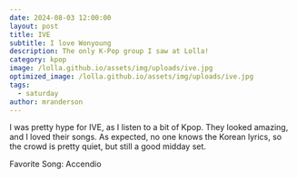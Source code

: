 ```yaml
---
date: 2024-08-03 12:00:00
layout: post
title: IVE
subtitle: I love Wonyoung
description: The only K-Pop group I saw at Lolla!
category: kpop
image: /lolla.github.io/assets/img/uploads/ive.jpg
optimized_image: /lolla.github.io/assets/img/uploads/ive.jpg
tags:
  - saturday
author: mranderson
---
```


I was pretty hype for IVE, as I listen to a bit of Kpop. They looked amazing, and I loved their songs. As expected, no one knows the Korean lyrics, so the crowd is pretty quiet, but still a good midday set.

Favorite Song: Accendio